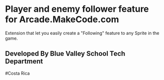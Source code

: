 # Player and enemy follower feature for Arcade.MakeCode.com

Extension that let you easily create a "Following" feature to any Sprite in the game.

## Developed By Blue Valley School Tech Department
 #Costa Rica

